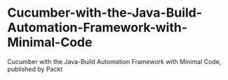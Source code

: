 # Cucumber-with-the-Java-Build-Automation-Framework-with-Minimal-Code
Cucumber with the Java-Build Automation Framework with Minimal Code, published by Packt
